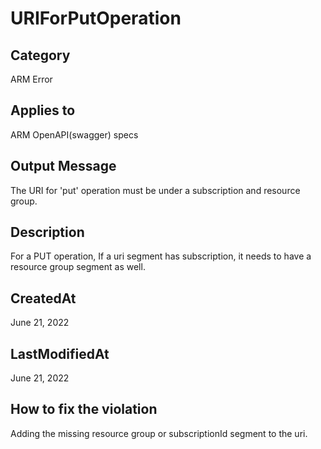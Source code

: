 # URIForPutOperation

## Category

ARM Error

## Applies to

ARM OpenAPI(swagger) specs

## Output Message

The URI for 'put' operation must be under a subscription and resource group.

## Description

For a PUT operation, If a uri segment has subscription, it needs to have a resource group segment as well.

## CreatedAt

June 21, 2022

## LastModifiedAt

June 21, 2022

## How to fix the violation

Adding the missing resource group or subscriptionId segment to the uri.
